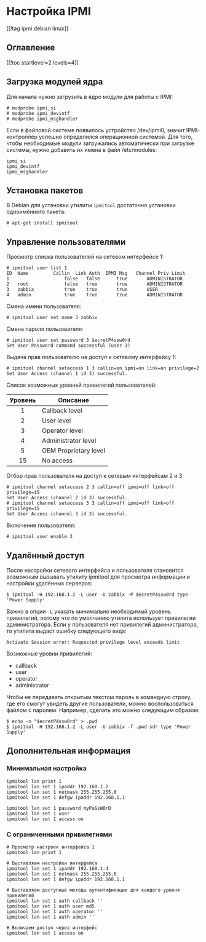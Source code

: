 Настройка IPMI
==============

[[!tag ipmi debian linux]]

Оглавление
----------

[[!toc startlevel=2 levels=4]]

Загрузка модулей ядра
---------------------

Для начала нужно загрузить в ядро модули для работы с IPMI:

    # modprobe ipmi_si
    # modprobe ipmi_devintf
    # modprobe ipmi_msghandler

Если в файловой системе появилось устройство /dev/ipmi0, значит IPMI-контроллер успешно определился операционной системой. Для того, чтобы необходимые модули загружались автоматически при загрузке системы, нужно добавить их имена в файл /etc/modules:

    ipmi_si
    ipmi_devintf
    ipmi_msghandler

Установка пакетов
-----------------

В Debian для установки утилиты `ipmitool` достаточно установки одноимённого пакета:

    # apt-get install ipmitool

Управление пользователями
-------------------------

Просмотр списка пользователей на сетевом интерфейсе 1:

    # ipmitool user list 1
    ID  Name	     Callin  Link Auth	IPMI Msg   Channel Priv Limit
    1                    false   false      true       ADMINISTRATOR
    2   root             false   true       true       ADMINISTRATOR
    3   zabbix           true    true       true       USER
    4   admin            true    true       true       ADMINISTRATOR

Смена имени пользователя:

    # ipmitool user set name 3 zabbix

Смена пароля пользователя:

    # ipmitool user set password 3 $ecretP4ssw0rd
    Set User Password command successful (user 3)

Выдача прав пользователю на доступ к сетевому интерфейсу 1:

    # ipmitool channel setaccess 1 3 callin=on ipmi=on link=on privilege=2
    Set User Access (channel 1 id 3) successful.

Список возможных уровней привилегий пользователей:

|Уровень|Описание             |
|:-----:|---------------------|
|   1   |Callback level       |
|   2   |User level           |
|   3   |Operator level       |
|   4   |Administrator level  |
|   5   |OEM Proprietary level|
|  15   |No access            |

Отбор прав пользователя на доступ к сетевым интерфейсам 2 и 3:

    # ipmitool channel setaccess 2 3 callin=off ipmi=off link=off privilege=15
    Set User Access (channel 2 id 3) successful.
    # ipmitool channel setaccess 3 3 callin=off ipmi=off link=off privilege=15
    Set User Access (channel 3 id 3) successful.

Включение пользователя:

    # ipmitool user enable 3

Удалённый доступ
----------------

После настройки сетевого интерфейса и пользователя становится возможным вызывать утилиту ipmitool для просмотра информации и настройки удалённых серверов:

    $ ipmitool -H 192.168.1.2 -L user -U zabbix -P $ecretP4ssw0rd type 'Power Supply'

Важно в опции `-L` указать минимально необходимый уровень привилегий, потому что по умолчанию утилита использует привилегии администратора. Если у пользователя нет привилегий администратора, то утилита выдаст ошибку следующего вида:

    Activate Session error:	Requested privilege level exceeds limit

Возможные уровни привилегий:

* callback
* user
* operator
* administrator

Чтобы не передавать открытым текстом пароль в командную строку, где его смогут увидеть другие пользователи, можно воспользоваться файлом с паролем. Например, сделать это можно следующим образом:

    $ echo -n "$ecretP4ssw0rd" > .pwd
    $ ipmitool -H 192.168.1.2 -L user -U zabbix -f .pwd sdr type 'Power Supply'

Дополнительная информация
-------------------------

### Минимальная настройка

    ipmitool lan print 1
    ipmitool lan set 1 ipaddr 192.168.1.2
    ipmitool lan set 1 netmask 255.255.255.0
    ipmitool lan set 1 defgw ipaddr 192.168.1.1
  
    ipmitool lan set 1 password myPaSsW0rD
    ipmitool lan set 1 user
    ipmitool lan set 1 access on

### С ограниченными привилегиями

    # Просмотр настроек интерфейса 1
    ipmitool lan print 1
  
    # Выставляем настройки интерфейса
    ipmitool lan set 1 ipaddr 192.168.1.4
    ipmitool lan set 1 netmask 255.255.255.0
    ipmitool lan set 1 defgw ipaddr 192.168.1.1
  
    # Выставляем доступные методы аутентификации для каждого уровня привилегий
    ipmitool lan set 1 auth callback ''
    ipmitool lan set 1 auth user md5
    ipmitool lan set 1 auth operator ''
    ipmitool lan set 1 auth admin ''
  
    # Включаем доступ через интерфейс
    ipmitool lan set 1 access on
